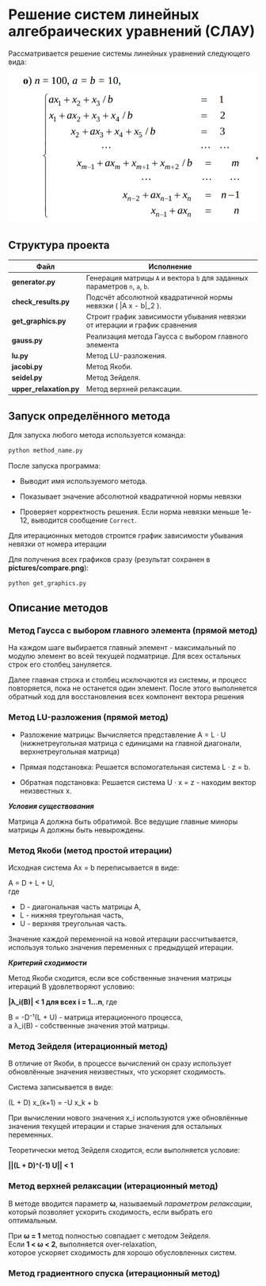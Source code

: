 # Решение систем линейных алгебраических уравнений (СЛАУ)

Рассматривается решение системы линейных уравнений следующего вида:

![matrix-system](pictures/slau.png)


## Структура проекта

| Файл | Исполнение |
|------|-------------|
| **generator.py** | Генерация матрицы `A` и вектора `b` для заданных параметров `n`, `a`, `b`. |
| **check_results.py** | Подсчёт абсолютной квадратичной нормы невязки \( \|A x - b\|_2 \). |
| **get_graphics.py** | Строит график зависимости убывания невязки от итерации и график сравнения 
| **gauss.py** | Реализация метода Гаусса с выбором главного элемента|
| **lu.py** |  Метод LU-разложения. |
| **jacobi.py** | Метод Якоби. |
| **seidel.py** | Метод Зейделя. |
| **upper_relaxation.py** | Метод верхней релаксации. |



## Запуск определённого метода

Для запуска любого метода используется команда:
```bash
python method_name.py
```

После запуска программа:

- Выводит имя используемого метода.

- Показывает значение абсолютной квадратичной нормы невязки

- Проверяет корректность решения.
Если норма невязки меньше 1e-12, выводится сообщение `Correct`.


Для итерационных методов строится график зависимости убывания невязки от номера итерации

Для получения всех графиков сразу (результат сохранен в **pictures/compare.png**):
```bash
python get_graphics.py
```

## Описание методов

### Метод Гаусса с выбором главного элемента (прямой метод)

На каждом шаге выбирается главный элемент - максимальный по модулю элемент во всей текущей подматрице.
Для всех остальных строк его столбец зануляется.

Далее главная строка и столбец исключаются из системы, и процесс повторяется, пока не останется один элемент.
После этого выполняется обратный ход для восстановления всех компонент вектора решения

### Метод LU-разложения (прямой метод)

- Разложение матрицы:
Вычисляется представление A = L · U (нижнетреугольная матрица с единицами на главной диагонали, верхнетреугольная матрица)

- Прямая подстановка:
Решается вспомогательная система L · z = b.

- Обратная подстановка:
Решается система U · x = z - находим вектор неизвестных x.

***Условия существования***

Матрица A должна быть обратимой.
Все ведущие главные миноры матрицы A должны быть невырождены.

### Метод Якоби (метод простой итерации)

Исходная система Ax = b переписывается в виде:

A = D + L + U,  
где  
- D - диагональная часть матрицы A,  
- L - нижняя треугольная часть,  
- U - верхняя треугольная часть.

Значение каждой переменной на новой итерации рассчитывается,  
используя только значения переменных с предыдущей итерации.

***Критерий сходимости***

Метод Якоби сходится, если все собственные значения матрицы итераций B удовлетворяют условию:

**|λ_i(B)| < 1 для всех i = 1...n**, где  

B = -D⁻¹(L + U) - матрица итерационного процесса,  
а λ_i(B) - собственные значения этой матрицы.

### Метод Зейделя (итерационный метод)

В отличие от Якоби, в процессе вычислений он сразу использует  
обновлённые значения неизвестных, что ускоряет сходимость.

Cистема записывается в виде:

(L + D) x_(k+1) = -U x_k + b

При вычислении нового значения x_i используются уже обновлённые значения текущей итерации и старые значения для остальных переменных.

Теоретически метод Зейделя сходится, если выполняется условие:

**||(L + D)^(-1) U|| < 1**

### Метод верхней релаксации (итерационный метод)

В методе вводится параметр **ω**, называемый *параметром релаксации*, который позволяет ускорить сходимость, если выбрать его оптимальным.

При **ω = 1** метод полностью совпадает с методом Зейделя.  
Если **1 < ω < 2**, выполняется over-relaxation,  
которое ускоряет сходимость для хорошо обусловленных систем.


### Метод градиентного спуска (итерационный метод)
